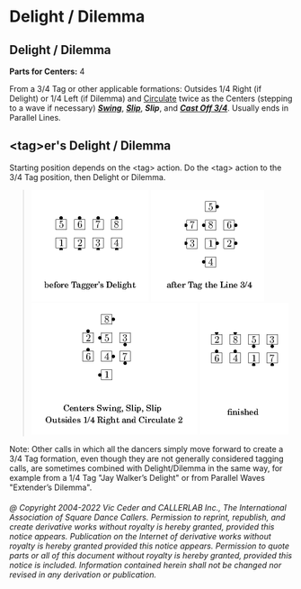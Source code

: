 
# Delight / Dilemma

## Delight / Dilemma

**Parts for Centers:** 4  

From a 3/4 Tag or other applicable formations:
Outsides 1/4 Right (if Delight) or 1/4 Left (if Dilemma) and
[Circulate](../b1/circulate.md)
twice as the Centers
(stepping to a wave if necessary)
***[Swing](../a2/slip.md)***,
***[Slip](../a2/slip.md)***,
***Slip***, and
***[Cast Off 3/4](../ms/cast_off_three_quarters.md)***.
Usually ends in Parallel Lines.


## \<tag>er's Delight / Dilemma

Starting position depends on the \<tag> action.
Do the \<tag> action to the 3/4 Tag position, then Delight or Dilemma.

> 
> ![alt](delight_dilemma-1.png)
> ![alt](delight_dilemma-2.png)
> ![alt](delight_dilemma-3.png)
> ![alt](delight_dilemma-4.png)
> 

Note: Other calls in which all the dancers simply move forward
to create a 3/4 Tag formation,
even though they are not generally considered tagging calls,
are sometimes combined with Delight/Dilemma in the same way,
for example from a 1/4 Tag "Jay Walker’s Delight"
or from Parallel Waves "Extender’s Dilemma".

###### @ Copyright 2004-2022 Vic Ceder and CALLERLAB Inc., The International Association of Square Dance Callers. Permission to reprint, republish, and create derivative works without royalty is hereby granted, provided this notice appears. Publication on the Internet of derivative works without royalty is hereby granted provided this notice appears. Permission to quote parts or all of this document without royalty is hereby granted, provided this notice is included. Information contained herein shall not be changed nor revised in any derivation or publication.
